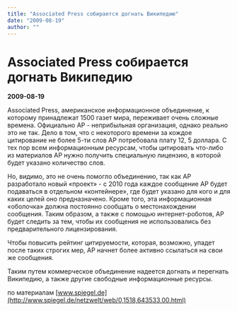 ```yaml
---
title: "Associated Press собирается догнать Википедию"
date: "2009-08-19"
author: ""
---
```


# Associated Press собирается догнать Википедию

**2009-08-19** 

Associated Press, американское информационное объединение, к которому принадлежат 1500 газет мира, переживает очень сложные времена. Официально АР - неприбыльная организация, однако реально это не так. Дело в том, что с некоторого времени за кождое цитирование не более 5-ти слов АР потребовала плату 12, 5 доллара. С тех пор всем информационным ресурсам, чтобы цитировать что-либо из материалов AР нужно получить специальную лицензию, в которой будет указано количество слов.

Но, видимо, это не очень помогло объединению, так как АР разработало новый «проект» - с 2010 года каждое сообщение АР будет подаваться в отдельном «контейнере», где будет указано для кого и для каких целей оно предназначено. Кроме того, эта информационная «оболочка» должна постоянно сообщать о местонахождении сообщения. Таким образом, а также с помощью интернет-роботов, АР будет следить за тем, чтобы их сообщения не использовались без предварительного лицензирования.

Чтобы повысить рейтинг цитируемости, которая, возможно, упадет после таких строгих мер, АР начнет более активно ссылаться на свои же сообщения.

Таким путем коммерческое объединение надеется догнать и перегнать Википедию, а также другие свободные информационные ресурсы.

по материалам [www.spiegel.de](http://www.spiegel.de/netzwelt/web/0,1518,643533,00.html)
